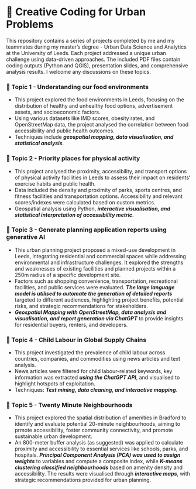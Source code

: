 <h1> 👋 Creative Coding for Urban Problems </h1>

This repository contains a series of projects completed by me and my teammates during my master’s degree - Urban Data Science and Analytics at the University of Leeds. Each project addressed a unique urban challenge using data-driven approaches. The included PDF files contain coding outputs (Python and QGIS), presentation slides, and comprehensive analysis results. I welcome any discussions on these topics.

### 🍜 Topic 1 - Understanding our food environments
* This project explored the food environments in Leeds, focusing on the distribution of healthy and unhealthy food options, advertisement assets, and socioeconomic factors.
* Using various datasets like IMD scores, obesity rates, and OpenStreetMap data, the project analysed the correlation between food accessibility and public health outcomes.
* Techniques include <em>**geospatial mapping, data visualisation, and statistical analysis**</em>.

### 🧗 Topic 2 - Priority places for physical activity 
* This project analysed the proximity, accessibility, and transport options of physical activity facilities in Leeds to assess their impact on residents‘ exercise habits and public health.
* Data included the density and proximity of parks, sports centres, and fitness facilities and transportation options. Accessibility and relevant scores/indexes were calculated based on custom metrics.
* Geospatial analysis using Python, <em>**interactive visualisation, and statistical interpretation of accessibility metric**</em>.

### 📖 Topic 3 - Generate planning application reports using generative AI 
* This urban planning project proposed a mixed-use development in Leeds, integrating residential and commercial spaces while addressing environmental and infrastructure challenges. It explored the strengths and weaknesses of existing facilities and planned projects within a 250m radius of a specific development site.
* Factors such as shopping convenience, transportation, recreational facilities, and public services were evaluated. <em>**The large language model is utilised to automate the generation of detailed reports**</em> targeted to different audiences, highlighting project benefits, potential risks, and strategic recommendations for stakeholders.
* <em>**Geospatial Mapping with OpenStreetMap, data analysis and visualisation, and report generation via ChatGPT**</em> to provide insights for residential buyers, renters, and developers.

### 🧒 Topic 4 - Child Labour in Global Supply Chains
* This project investigated the prevalence of child labour across countries, companies, and commodities using news articles and text analysis.
* News articles were filtered for child labour-related keywords, key information was extracted <em>**using the ChatGPT API**</em>, and visualised to highlight hotspots of exploitation.
* Techniques: <em>**Text mining, data cleaning, and interactive mapping**</em>.

### 🌆 Topic 5 - Twenty Minute Neighbourhoods
* This project explored the spatial distribution of amenities in Bradford to identify and evaluate potential 20-minute neighbourhoods, aiming to prmote accessibility, foster community connectivity, and promote sustainable urban development.
* An 800-meter buffer analysis (as suggested) was applied to calculate proximity and accessibility to essential services like schools, parks, and hospitals. <em>**Principal Component Analysis (PCA) was used to assign weights**</em> to variables and compute a composite index, while  <em>**K-means clustering classified neighbourhoods**</em> based on amenity density and accessibility. The results were visualised through  <em>**interactive maps**</em>, with strategic recommendations provided for urban planning.
